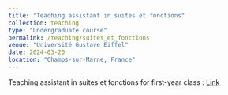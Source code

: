 ```yaml
---
title: "Teaching assistant in suites et fonctions"
collection: teaching
type: "Undergraduate course"
permalink: /teaching/suites_et_fonctions
venue: "Université Gustave Eiffel"
date: 2024-03-20
location: "Champs-sur-Marne, France"
---
```


Teaching assistant in suites et fonctions for first-year class : <a href="https://formations.univ-gustave-eiffel.fr/licence/detail/mathematiques-et-informatique-392">Link

